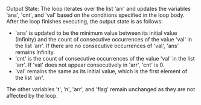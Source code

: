 Output State: The loop iterates over the list 'arr' and updates the variables 'ans', 'cnt', and 'val' based on the conditions specified in the loop body. After the loop finishes executing, the output state is as follows:

- 'ans' is updated to be the minimum value between its initial value (Infinity) and the count of consecutive occurrences of the value 'val' in the list 'arr'. If there are no consecutive occurrences of 'val', 'ans' remains Infinity.
- 'cnt' is the count of consecutive occurrences of the value 'val' in the list 'arr'. If 'val' does not appear consecutively in 'arr', 'cnt' is 0.
- 'val' remains the same as its initial value, which is the first element of the list 'arr'.

The other variables 't', 'n', 'arr', and 'flag' remain unchanged as they are not affected by the loop.